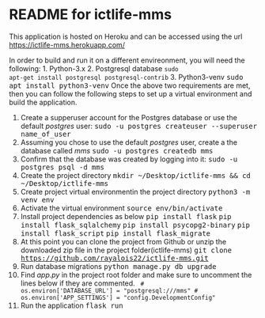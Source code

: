 # README for ictlife-mms

This application is hosted on Heroku and can be accessed using the url https://ictlife-mms.herokuapp.com/

In order to build and run it on a different envireonment, you will need the following:
    1. Python-3.x
    2. Postgresql database
        <code>sudo apt-get install postgresql postgresql-contrib</code>
    3. Python3-venv
        <kbd>sudo apt install python3-venv</kbd>
Once the above two requirements are met, then you can follow the following steps to set up 
a virtual environment and build the application.

1. Create a supperuser account for the Postgres database or use the default <em>postgres</em> user:
    <kbd>sudo -u postgres createuser --superuser name_of_user</kbd>
2. Assuming you chose to use the default <em>postgres</em> user, create a the database called <em>mms</em>
    <kbd>sudo -u postgres createdb mms</kbd>
3. Confirm that the database was created by logging into it:
    <kbd>sudo -u postgres psql -d mms</kbd>
4. Create the project directory
    <kbd>mkdir ~/Desktop/ictlife-mms && cd ~/Desktop/ictlife-mms</kbd>
5. Create project virtual environmentin the project directory
    <kbd>python3 -m venv env</kbd>
6. Activate the virtual environment
    <kbd>source env/bin/activate</kbd>
7. Install project dependencies as below
    <kbd>pip install flask</kbd>
    <kbd>pip install flask_sqlalchemy</kbd>
    <kbd>pip install psycopg2-binary</kbd>
    <kbd>pip install flask_script</kbd>
    <kbd>pip install flask_migrate</kbd>
8. At this point you can clone the project from Github or unzip the downloaded zip file in the project folder(ictlife-mms)
    <kbd>git clone https://github.com/rayalois22/ictlife-mms.git</kbd>
9. Run database migrations
    <kbd>python manage.py db upgrade</kbd>
10. Find <em>app.py</em> in the project root folder and make sure to uncomment the lines below if they are commented.
    <code>
        # os.environ['DATABASE_URL'] = "postgresql:///mms"
        # os.environ['APP_SETTINGS'] = "config.DevelopmentConfig"
    </code>
11. Run the application
    <kbd>flask run</kbd>
